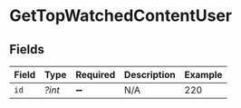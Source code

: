# GetTopWatchedContentUser


## Fields

| Field              | Type               | Required           | Description        | Example            |
| ------------------ | ------------------ | ------------------ | ------------------ | ------------------ |
| `id`               | *?int*             | :heavy_minus_sign: | N/A                | 220                |